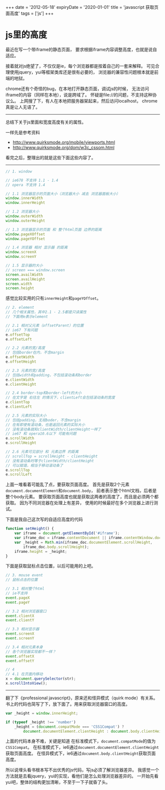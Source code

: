 +++
date = '2012-05-18'
expiryDate = '2020-01-01'
title = 'javascript 获取页面高度'
tags = ['js']
+++

# js里的高度

最近在写一个带iframe的静态页面，
要求根据iframe内容调整高度，也就是说自适应。

接着就对js绝望了，不仅仅是ie，每个浏览器都是按着自己的一套来解释。
可见合理使用jquery，yui等框架类库还是很有必要的，
浏览器的兼容性问题根本就是前端的地狱。

chrome还有个奇怪的bug，在本地打开静态页面，调试js的时候，
无法访问iframe的内容（同样在本地），说是跨域了。
怀疑是file://的问题，不支持这种协议么。
上网搜了下，有人在本地把服务器架起来，然后访问localhost，
chrome真是让人无语了。

------

总结下关于js里面和宽度高度有关的属性。

一样先是参考资料

+ <http://www.quirksmode.org/mobile/viewports.html>
+ <http://www.quirksmode.org/dom/w3c_cssom.html>

看完之后，整理出的就是这些下面这些内容了。

------

```javascript
// 1. window

// ie678 不支持 1.1 - 1.4
// opera 不支持 1.4

// 1.1 浏览器显示的页面大小（浏览器大小 减去 浏览器面板大小）
window.innerWidth
window.innerHeight

// 1.2 浏览器大小
window.outerWidth
window.outerHeight

// 1.3 浏览器显示的页面 和 整个html页面 边界的距离
window.pageXOffset
window.pageYOffset

// 1.4 浏览器 相对 显示器 的距离
window.screenX
window.screenY

// 1.5 显示器的大小
// screen === window.screen
screen.availWidth
screen.availHeight
screen.width
screen.height
```
感觉比较实用的只有`innerHeight`和`pageYOffset`。

```javascript
// 2. element
// 几个相关属性，其中2.1 - 2.5都是只读属性
// 下面用e表示element

// 2.1 相对父元素（offsetParent）的位置
// ie67 下有问题
e.offsetTop
e.offsetLeft

// 2.2 元素的宽/高度
// 包括border在内，不含margin
e.offsetWidth
e.offsetHeight

// 2.3 元素的宽/高度
// 包括width和padding，不包括滚动条和border
e.clientWidth
e.clientHeight

// 2.4 border-top和border-left的大小
// 在文字是 右往左 的情况下，clientLeft会包括滚动条的宽度
e.clientTop
e.clientLeft

// 2.5 元素的实际大小
// 包括padding，无视boder，不含margin
// 在有即使有滚动条，也是返回元素的实际大小
// 没有滚动条就和clientWidth/clientHeight一样了
// ie67 和 opera10.6以下 可能有问题
e.scrollWidth
e.scrollHeight

// 2.6 元素可见部分 和 元素边界 的距离
// scrollTop = scrollHeight - clientHeight
// 没有滚动条时等于clientWidth/clientHeight
// 可以赋值，相当于移动滚动条了
e.scrollTop
e.scrollLeft
```

上面一堆看着可能乱了点，要获取页面高度。
首先是获取2个元素`document.documentElement`和`document.body`，
前者表示整个html文档，后者是整个body元素。
要获取页面高度也就是获取这两者的高度了，而且是必须两个都获取。
因为不同浏览器在处理上有差异，
使用的时候最好在多个浏览器上进行测试。

下面是我自己这次写的自适应高度的代码

```javascript
function setHeight() {
    var iframe = document.getElementById('#iframe');
    var iframe_doc = iframe.contentDocument || iframe.contentWindow.document;
    var _height = Math.min(iframe_doc.documentElement.scrollHeight,
        iframe_doc.body.scrollHeight);
    iframe.height = _height;
}
```

下面是获取鼠标点击位置，以后可能用的上吧。

```javascript
// 3. mouse event
// 鼠标点击的位置

// 3.1 相对整个html
// ie不支持
event.pageX
event.pageY

// 3.2 相对浏览器窗口
event.clientX
event.clientY

// 3.3 相对显示器
event.screenX
event.screenY

// 3.4 相对元素本身
// 各个浏览器实现都不一样？
event.offsetX
event.offsetY

// 4
// 4.1 在页面内移动
x = document.querySelector(str);
x.scrollIntoView();
```

------

翻了下《professional javascript》，原来还和怪异模式（quirk mode）有关系。
书上的代码也简写了下，放下面了。用来获取浏览器窗口的高度。

```javascript
var _height = window.innerHeight;

if (typeof _height !== 'number')
    _height = (document.compatMode === 'CSS1Compat') ?
        document.documentElement.clientHeight : document.body.clientHeight;
```

上面的代码本身不难，关键是知道
在标准模式下，`document.compatMode`的值为`CSS1Compat`。
在标准模式下，ie6通过`document.documentElement.clientHeight`获取页面高度。
在怪异模式下，ie6通过`document.body.clientHeight`获取页面高度。

所以说埋头看书根本写不出优秀的js代码，写js必须了解浏览器差异。
我感觉一个方法就是去看jquery，yui的实现，看他们是怎么处理浏览器差异的。
一开始先看yui吧，整体的结构更加清晰，不至于一下子就昏了头。

